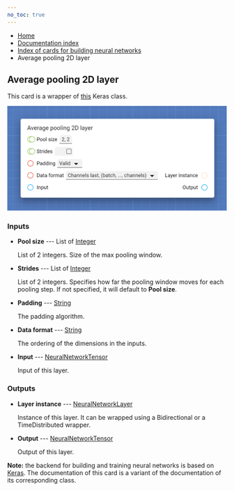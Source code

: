 ```yaml
---
no_toc: true
---
```


<ul class="breadcrumb">
    <li><a href="">Home</a></li>
    <li><a href="documentation">Documentation index</a></li>
    <li><a href="neural_network_cards/">Index of cards for building neural networks</a></li>
    <li>Average pooling 2D layer</li>
</ul>

## Average pooling 2D layer

This card is a wrapper of [this](https://keras.io/api/layers/pooling_layers/average_pooling2d/) Keras class.

!["Average pooling 2D layer" card](assets/img/neural_network_cards/layer_AveragePooling2D.png)


### Inputs


* **Pool size** --- List of [Integer](types/Integer)

  List of 2 integers. Size of the max pooling window.

* **Strides** --- List of [Integer](types/Integer)

  List of 2 integers. Specifies how far the pooling window moves for each pooling step. If not specified, it will default to **Pool size**.

* **Padding** --- [String](types/String)

  The padding algorithm.

* **Data format** --- [String](types/String)

  The ordering of the dimensions in the inputs.

* **Input** --- [NeuralNetworkTensor](types/NeuralNetworkTensor)

  Input of this layer.





### Outputs


* **Layer instance** --- [NeuralNetworkLayer](types/NeuralNetworkLayer)

  Instance of this layer. It can be wrapped using a Bidirectional or a TimeDistributed wrapper.

* **Output** --- [NeuralNetworkTensor](types/NeuralNetworkTensor)

  Output of this layer.






**Note:** the backend for building and training neural networks is based on [Keras](https://keras.io/). The documentation of this card is a variant of the documentation of its corresponding class.